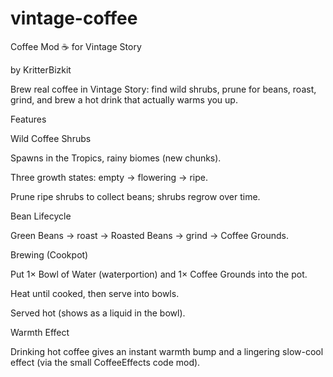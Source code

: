 # vintage-coffee
Coffee Mod ☕ for Vintage Story

by KritterBizkit

Brew real coffee in Vintage Story: find wild shrubs, prune for beans, roast, grind, and brew a hot drink that actually warms you up.

Features

Wild Coffee Shrubs

Spawns in the Tropics, rainy biomes (new chunks).

Three growth states: empty → flowering → ripe.

Prune ripe shrubs to collect beans; shrubs regrow over time.

Bean Lifecycle

Green Beans → roast → Roasted Beans → grind → Coffee Grounds.

Brewing (Cookpot)

Put 1× Bowl of Water (waterportion) and 1× Coffee Grounds into the pot.

Heat until cooked, then serve into bowls.

Served hot (shows as a liquid in the bowl).

Warmth Effect

Drinking hot coffee gives an instant warmth bump and a lingering slow-cool effect (via the small CoffeeEffects code mod). 


